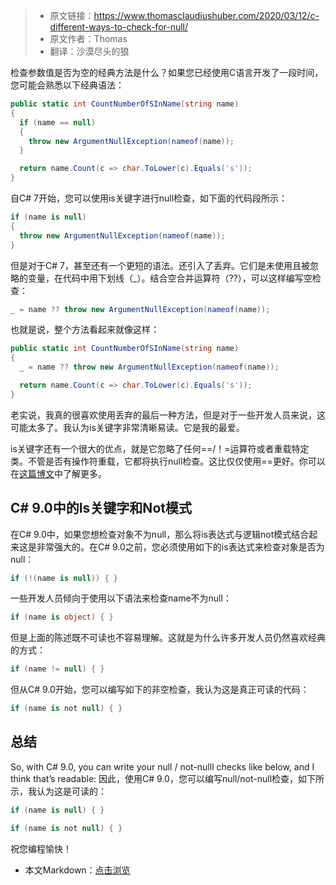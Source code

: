 >- 原文链接：https://www.thomasclaudiushuber.com/2020/03/12/c-different-ways-to-check-for-null/
>- 原文作者：Thomas
>- 翻译：沙漠尽头的狼

检查参数值是否为空的经典方法是什么？如果您已经使用C语言开发了一段时间，您可能会熟悉以下经典语法：

```C#
public static int CountNumberOfSInName(string name)
{
  if (name == null)
  {
    throw new ArgumentNullException(nameof(name));
  }

  return name.Count(c => char.ToLower(c).Equals('s'));
}
```

自C# 7开始，您可以使用is关键字进行null检查，如下面的代码段所示：

```C#
if (name is null)
{
  throw new ArgumentNullException(nameof(name));
}
```

但是对于C# 7，甚至还有一个更短的语法。还引入了丢弃。它们是未使用且被忽略的变量，在代码中用下划线（_）。结合空合并运算符（??），可以这样编写空检查：

```C#
_ = name ?? throw new ArgumentNullException(nameof(name));
```

也就是说，整个方法看起来就像这样：

```C#
public static int CountNumberOfSInName(string name)
{
  _ = name ?? throw new ArgumentNullException(nameof(name));

  return name.Count(c => char.ToLower(c).Equals('s'));
}
```

老实说，我真的很喜欢使用丢弃的最后一种方法，但是对于一些开发人员来说，这可能太多了。我认为is关键字非常清晰易读。它是我的最爱。

is关键字还有一个很大的优点，就是它忽略了任何==/！=运算符或者重载特定类。不管是否有操作符重载，它都将执行null检查。这比仅仅使用==更好。你可以在[这篇博文](https://www.thomasclaudiushuber.com/2020/03/19/c-why-you-should-prefer-the-is-keyword-over-the-operator/)中了解更多。

## C# 9.0中的Is关键字和Not模式

在C# 9.0中，如果您想检查对象不为null，那么将is表达式与逻辑not模式结合起来这是非常强大的。在C# 9.0之前，您必须使用如下的is表达式来检查对象是否为null：

```C#
if (!(name is null)) { }
```

一些开发人员倾向于使用以下语法来检查name不为null：

```C#
if (name is object) { }
```

但是上面的陈述既不可读也不容易理解。这就是为什么许多开发人员仍然喜欢经典的方式：

```C#
if (name != null) { }
```

但从C# 9.0开始，您可以编写如下的非空检查，我认为这是真正可读的代码：

```C#
if (name is not null) { }
```

## 总结

So, with C# 9.0, you can write your null / not-nulll checks like below, and I think that’s readable:
因此，使用C# 9.0，您可以编写null/not-null检查，如下所示，我认为这是可读的：

```C#
if (name is null) { }

if (name is not null) { }
```

祝您编程愉快！

- 本文Markdown：[点击浏览](https://github.com/dotnet9/Assets.Dotnet9/blob/main/2021/06/2021-06-19_01.md)
